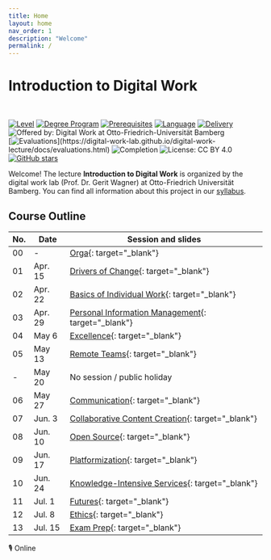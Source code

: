 ```yaml
---
title: Home
layout: home
nav_order: 1
description: "Welcome"
permalink: /
---
```


# Introduction to Digital Work

<br>

[![Level](https://img.shields.io/badge/Level-Bachelor-blue)](https://digital-work-lab.github.io/digital-work-lecture/docs/syllabus.html)
[![Degree Program](https://img.shields.io/badge/Degree%20Program-WI%20|%20ISM-blue)](https://digital-work-lab.github.io/digital-work-lecture/docs/syllabus.html)
[![Prerequisites](https://img.shields.io/badge/Prerequisites-None-blue)](https://digital-work-lab.github.io/digital-work-lecture/docs/syllabus.html)
[![Language](https://img.shields.io/badge/Language-Sessions%20in%20German,%20Materials%20in%20English-blue)](https://digital-work-lab.github.io/digital-work-lecture/docs/syllabus.html)
[![Delivery](https://img.shields.io/badge/Delivery-In%20person-blue)](https://digital-work-lab.github.io/digital-work-lecture/docs/syllabus.html)
![Offered by: Digital Work at Otto-Friedrich-Universität Bamberg](https://img.shields.io/badge/Offered%20by-%20Digital%20Work%20(Otto--Friedrich--Universit%C3%A4t%20Bamberg)-blue)<br>
[![Evaluations](https://img.shields.io/badge/Rating-★★★★★%20(4.8%20/%205)-yellow)](https://digital-work-lab.github.io/digital-work-lecture/docs/evaluations.html)
![Completion](https://img.shields.io/badge/Enrollment-30%20students-green)
![License: CC BY 4.0](https://img.shields.io/badge/License-CC%20BY%204.0-green.svg)
[![GitHub stars](https://img.shields.io/github/stars/digital-work-lab/digital-work-lecture.svg?style=social&label=Star)](https://github.com/digital-work-lab/digital-work-lecture/stargazers)

Welcome!
The lecture **Introduction to Digital Work** is organized by the digital work lab (Prof. Dr. Gerit Wagner) at Otto-Friedrich Universität Bamberg.
You can find all information about this project in our [syllabus](docs/syllabus.html).

## Course Outline

| No. | Date       | Session and slides                                                                                    |
|-----|------------|-------------------------------------------------------------------------------------------------------|
| 00  | -          | [Orga](output/00-orga.html){: target="_blank"}                                                        |
| 01  | Apr. 15    | [Drivers of Change](output/01-drivers-of-change.html){: target="_blank"}                              |
| 02  | Apr. 22    | [Basics of Individual Work](output/02-basics-of-individual-work.html){: target="_blank"}              |
| 03  | Apr. 29    | [Personal Information Management](output/03-personal-information-management.html){: target="_blank"}  |
| 04  | May 6      | [Excellence](output/04-excellence.html){: target="_blank"}                                            |
| 05  | May 13     | [Remote Teams](output/05-remote-teams.html){: target="_blank"}                                        |
| -   | May 20     | No session / public holiday                                                                           |
| 06  | May 27     | [Communication](output/06-communication.html){: target="_blank"}                                      |
| 07  | Jun. 3     | [Collaborative Content Creation](output/07-collaborative-content-creation.html){: target="_blank"}    |
| 08  | Jun. 10    | [Open Source](output/08-open-source.html){: target="_blank"}                                          |
| 09  | Jun. 17    | [Platformization](output/09-platformization.html){: target="_blank"}                                  |
| 10  | Jun. 24    | [Knowledge-Intensive Services](output/10-knowledge-intensive-services.html){: target="_blank"}        |
| 11  | Jul. 1     | [Futures](output/11-futures.html){: target="_blank"}                                                  |
| 12  | Jul. 8     | [Ethics](output/12-ethics.html){: target="_blank"}                                                    |
| 13  | Jul. 15    | [Exam Prep](output/13-exam-prep.html){: target="_blank"}                                              |

🎙️ Online

<!-- 
📋 Collect summaries for exam

## Instructor

<img src="assets/gerit_wagner.jpg" alt="Gerit Wagner (Foto: Tim Kipphan)" style="height: 220px; float: left; padding-right: 10px;">

**Gerit Wagner**  
*Assistant Professor of Information Systems*  
*Otto-Friedrich Universität Bamberg*

My name is Gerit Wagner, and I am your instructor. I enjoy coding, solving programming puzzles, and building tools that are useful for others. In this project, you can contribute to one of my most significant packages: [CoLRev](https://github.com/CoLRev-Environment/colrev). 

<br style="clear:both">

You can read more about my work [here](docs/instructor.html).


slides
resources and links
instructor

TBD: include a picture?
TODO : make group fotos and publish

objectives: mention tools and open synthesis?
-->
